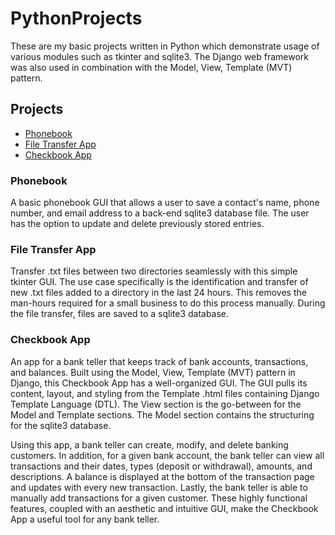# PythonProjects

These are my basic projects written in Python which demonstrate usage of various modules such as tkinter and sqlite3.  The Django web framework was also used in combination with the Model, View, Template (MVT) pattern.

<h2>Projects</h2>
<ul>
 <li><a href='https://github.com/CrewsControlSolutions/PythonProjects/tree/main/Intermediate/project_phonebook'>Phonebook</a></li>
 <li><a href='https://github.com/CrewsControlSolutions/PythonProjects/tree/main/IntermediateAdvanced/FileTransferAssignment'>File Transfer App</a></li>
 <li><a href='https://github.com/CrewsControlSolutions/PythonProjects/tree/main/Advanced/Django_Checkbook'>Checkbook App</a></li>
</ul>

<h3>Phonebook</h3>
A basic phonebook GUI that allows a user to save a contact's name, phone number, and email address to a back-end sqlite3 database file.  The user has the option to update and delete previously stored entries.

<h3>File Transfer App</h3>
Transfer .txt files between two directories seamlessly with this simple tkinter GUI. The use case specifically is the identification and transfer of new .txt files added to a directory in the last 24 hours. This removes the man-hours required for a small business to do this process manually. During the file transfer, files are saved to a sqlite3 database.

<h3>Checkbook App</h3>
An app for a bank teller that keeps track of bank accounts, transactions, and balances. Built using the Model, View, Template (MVT) pattern in Django, this Checkbook App has a well-organized GUI.  The GUI pulls its content, layout, and styling from the Template .html files containing Django Template Language (DTL). The View section is the go-between for the Model and Template sections.  The Model section contains the structuring for the sqlite3 database.

Using this app, a bank teller can create, modify, and delete banking customers. In addition, for a given bank account, the bank teller can view all transactions and their dates, types (deposit or withdrawal), amounts, and descriptions.  A balance is displayed at the bottom of the transaction page and updates with every new transaction.  Lastly, the bank teller is able to manually add transactions for a given customer.  These highly functional features, coupled with an aesthetic and intuitive GUI, make the Checkbook App a useful tool for any bank teller.
